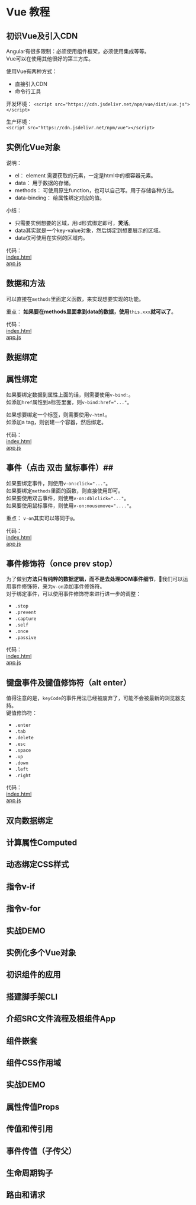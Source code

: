 # Vue 教程 #
## 初识Vue及引入CDN ##
Angular有很多限制：必须使用组件框架，必须使用集成等等。  
Vue可以在使用其他很好的第三方库。  
  
使用Vue有两种方式：  
* 直接引入CDN
* 命令行工具  
  
开发环境： 
`<script src="https://cdn.jsdelivr.net/npm/vue/dist/vue.js"></script>`  
  
生产环境：  
`<script src="https://cdn.jsdelivr.net/npm/vue"></script>`
  
## 实例化Vue对象 ##
说明：  
* el： element 需要获取的元素，一定是html中的根容器元素。  
* data： 用于数据的存储。
* methods： 可使用原生function，也可以自己写。用于存储各种方法。
* data-binding： 给属性绑定对应的值。
  
小结：  
* 只需要实例想要的区域，用id形式绑定即可，**灵活**。
* data其实就是一个key-value对象，然后绑定到想要展示的区域。  
* data仅可使用在实例的区域内。
  
代码：  
[index.html](https://github.com/Marcusxzhang/frontend-repository/blob/master/Vue/tutorial/code/chapter-1/index.html)  
[app.js](https://github.com/Marcusxzhang/frontend-repository/blob/master/Vue/tutorial/code/chapter-1/app.js)  
  
## 数据和方法 ##
可以直接在`methods`里面定义函数，来实现想要实现的功能。  
  
重点： **如果要在methods里面拿到data的数据，使用**`this.xxx`**就可以了**。  
  
代码：  
[index.html](https://github.com/Marcusxzhang/frontend-repository/blob/master/Vue/tutorial/code/chapter-2/index.html)  
[app.js](https://github.com/Marcusxzhang/frontend-repository/blob/master/Vue/tutorial/code/chapter-2/app.js)  
  
## 数据绑定 ##
## 属性绑定 ##
如果要绑定数据到属性上面的话，则需要使用`v-bind:`。  
如添加`href`属性到a标签里面，则`v-bind:href="..."`。  
  
如果想要绑定一个标签，则需要使用`v-html`。  
如添加a tag，则创建一个容器，然后绑定。  
  
代码：  
[index.html](https://github.com/Marcusxzhang/frontend-repository/blob/master/Vue/tutorial/code/chapter-3/index.html)  
[app.js](https://github.com/Marcusxzhang/frontend-repository/blob/master/Vue/tutorial/code/chapter-3/app.js)  
  
## 事件（点击 双击 鼠标事件）##
如果要绑定事件，则使用`v-on:click="..."`。  
如果要绑定`methods`里面的函数，则直接使用即可。  
如果要使用双击事件，则使用`v-on:dblclick="..."`。  
如果要使用鼠标事件，则使用`v-on:mousemove="...."`。  
  
重点： `v-on`其实可以等同于`@`。  
  
代码：  
[index.html](https://github.com/Marcusxzhang/frontend-repository/blob/master/Vue/tutorial/code/chapter-4/index.html)  
[app.js](https://github.com/Marcusxzhang/frontend-repository/blob/master/Vue/tutorial/code/chapter-4/app.js)  
  
## 事件修饰符（once prev stop） ##
为了做到**方法只有纯粹的数据逻辑，而不是去处理DOM事件细节**，我们可以运用事件修饰符，来为`v-on`添加事件修饰符。  
对于绑定事件，可以使用事件修饰符来进行进一步的调整：  
* `.stop`
* `.prevent`
* `.capture`
* `.self`
* `.once`
* `.passive`  
  
代码：  
[index.html](https://github.com/Marcusxzhang/frontend-repository/blob/master/Vue/tutorial/code/chapter-5/index.html)  
[app.js](https://github.com/Marcusxzhang/frontend-repository/blob/master/Vue/tutorial/code/chapter-5/app.js)  
  
## 键盘事件及键值修饰符（alt enter） ##
值得注意的是，`keyCode`的事件用法已经被废弃了，可能不会被最新的浏览器支持。  
键值修饰符：  
* `.enter`
* `.tab`
* `.delete`
* `.esc`
* `.space`
* `.up`
* `.down`
* `.left`
* `.right`  
  
代码：  
[index.html](https://github.com/Marcusxzhang/frontend-repository/blob/master/Vue/tutorial/code/chapter-6/index.html)  
[app.js](https://github.com/Marcusxzhang/frontend-repository/blob/master/Vue/tutorial/code/chapter-6/app.js)  
  
## 双向数据绑定 ##
## 计算属性Computed ##
## 动态绑定CSS样式 ##
## 指令v-if ##
## 指令v-for ##
## 实战DEMO ##
## 实例化多个Vue对象 ##
## 初识组件的应用 ##
## 搭建脚手架CLI ##
## 介绍SRC文件流程及根组件App ##
## 组件嵌套 ##
## 组件CSS作用域 ##
## 实战DEMO ##
## 属性传值Props ##
## 传值和传引用 ##
## 事件传值（子传父） ##
## 生命周期钩子 ##
## 路由和请求 ##
